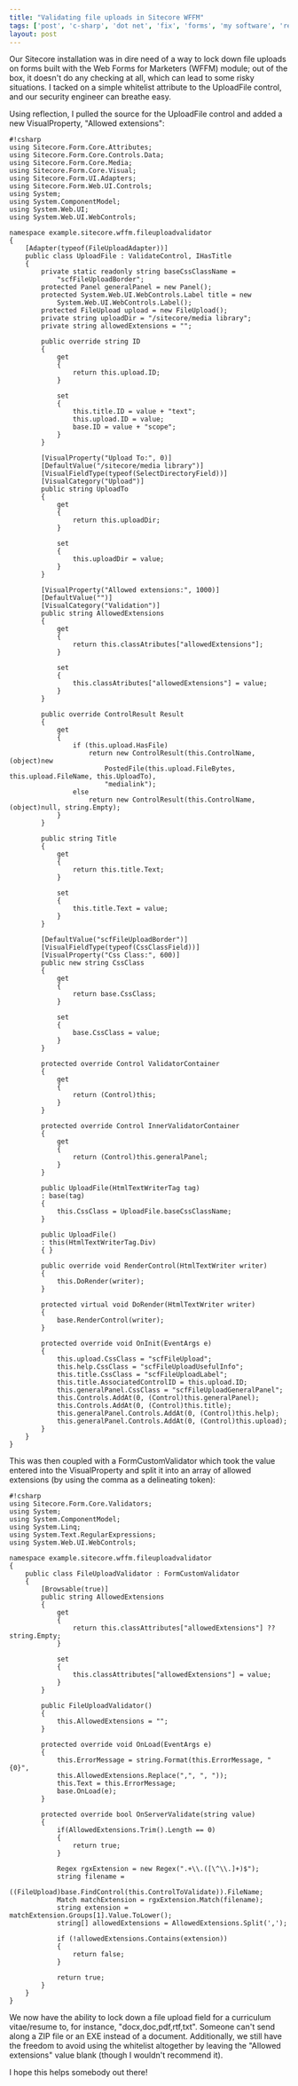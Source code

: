 ```yaml
---
title: "Validating file uploads in Sitecore WFFM"
tags: ['post', 'c-sharp', 'dot net', 'fix', 'forms', 'my software', 'regex', 'security', 'sitecore']
layout: post
---
```


Our Sitecore installation was in dire need of a way to lock down file
uploads on forms built with the Web Forms for Marketers (WFFM) module;
out of the box, it doesn't do any checking at all, which can lead to
some risky situations. I tacked on a simple whitelist attribute to the
UploadFile control, and our security engineer can breathe
easy.<!--more-->

Using reflection, I pulled the source for the UploadFile control and
added a new VisualProperty, "Allowed extensions":

    #!csharp
    using Sitecore.Form.Core.Attributes;
    using Sitecore.Form.Core.Controls.Data;
    using Sitecore.Form.Core.Media;
    using Sitecore.Form.Core.Visual;
    using Sitecore.Form.UI.Adapters;
    using Sitecore.Form.Web.UI.Controls;
    using System;
    using System.ComponentModel;
    using System.Web.UI;
    using System.Web.UI.WebControls;

    namespace example.sitecore.wffm.fileuploadvalidator
    {
        [Adapter(typeof(FileUploadAdapter))]
        public class UploadFile : ValidateControl, IHasTitle
        {
            private static readonly string baseCssClassName =
                "scfFileUploadBorder";
            protected Panel generalPanel = new Panel();
            protected System.Web.UI.WebControls.Label title = new
                System.Web.UI.WebControls.Label();
            protected FileUpload upload = new FileUpload();
            private string uploadDir = "/sitecore/media library";
            private string allowedExtensions = "";

            public override string ID
            {
                get
                {
                    return this.upload.ID;
                }

                set
                {
                    this.title.ID = value + "text";
                    this.upload.ID = value;
                    base.ID = value + "scope";
                }
            }

            [VisualProperty("Upload To:", 0)]
            [DefaultValue("/sitecore/media library")]
            [VisualFieldType(typeof(SelectDirectoryField))]
            [VisualCategory("Upload")]
            public string UploadTo
            {
                get
                {
                    return this.uploadDir;
                }

                set
                {
                    this.uploadDir = value;
                }
            }

            [VisualProperty("Allowed extensions:", 1000)]
            [DefaultValue("")]
            [VisualCategory("Validation")]
            public string AllowedExtensions
            {
                get
                {
                    return this.classAtributes["allowedExtensions"];
                }

                set
                {
                    this.classAtributes["allowedExtensions"] = value;
                }
            }

            public override ControlResult Result
            {
                get
                {
                    if (this.upload.HasFile)
                        return new ControlResult(this.ControlName, (object)new
                            PostedFile(this.upload.FileBytes, this.upload.FileName, this.UploadTo),
                            "medialink");
                    else
                        return new ControlResult(this.ControlName, (object)null, string.Empty);
                }
            }

            public string Title
            {
                get
                {
                    return this.title.Text;
                }

                set
                {
                    this.title.Text = value;
                }
            }

            [DefaultValue("scfFileUploadBorder")]
            [VisualFieldType(typeof(CssClassField))]
            [VisualProperty("Css Class:", 600)]
            public new string CssClass
            {
                get
                {
                    return base.CssClass;
                }

                set
                {
                    base.CssClass = value;
                }
            }

            protected override Control ValidatorContainer
            {
                get
                {
                    return (Control)this;
                }
            }

            protected override Control InnerValidatorContainer
            {
                get
                {
                    return (Control)this.generalPanel;
                }
            }

            public UploadFile(HtmlTextWriterTag tag)
            : base(tag)
            {
                this.CssClass = UploadFile.baseCssClassName;
            }

            public UploadFile()
            : this(HtmlTextWriterTag.Div)
            { }

            public override void RenderControl(HtmlTextWriter writer)
            {
                this.DoRender(writer);
            }

            protected virtual void DoRender(HtmlTextWriter writer)
            {
                base.RenderControl(writer);
            }

            protected override void OnInit(EventArgs e)
            {
                this.upload.CssClass = "scfFileUpload";
                this.help.CssClass = "scfFileUploadUsefulInfo";
                this.title.CssClass = "scfFileUploadLabel";
                this.title.AssociatedControlID = this.upload.ID;
                this.generalPanel.CssClass = "scfFileUploadGeneralPanel";
                this.Controls.AddAt(0, (Control)this.generalPanel);
                this.Controls.AddAt(0, (Control)this.title);
                this.generalPanel.Controls.AddAt(0, (Control)this.help);
                this.generalPanel.Controls.AddAt(0, (Control)this.upload);
            }
        }
    }

This was then coupled with a FormCustomValidator which took the value
entered into the VisualProperty and split it into an array of allowed
extensions (by using the comma as a delineating token):

    #!csharp
    using Sitecore.Form.Core.Validators;
    using System;
    using System.ComponentModel;
    using System.Linq;
    using System.Text.RegularExpressions;
    using System.Web.UI.WebControls;

    namespace example.sitecore.wffm.fileuploadvalidator
    {
        public class FileUploadValidator : FormCustomValidator
        {
			[Browsable(true)]
			public string AllowedExtensions
			{
				get
				{
					return this.classAttributes["allowedExtensions"] ?? string.Empty;
				}

				set
				{
					this.classAttributes["allowedExtensions"] = value;
				}
			}

			public FileUploadValidator()
			{
				this.AllowedExtensions = "";
			}

			protected override void OnLoad(EventArgs e)
			{
				this.ErrorMessage = string.Format(this.ErrorMessage, "{0}",
				this.AllowedExtensions.Replace(",", ", "));
				this.Text = this.ErrorMessage;
				base.OnLoad(e);
			}

			protected override bool OnServerValidate(string value)
			{
				if(AllowedExtensions.Trim().Length == 0)
				{
					return true;
				}

				Regex rgxExtension = new Regex(".+\\.([\^\\.]+)$");
				string filename =
					((FileUpload)base.FindControl(this.ControlToValidate)).FileName;
				Match matchExtension = rgxExtension.Match(filename);
				string extension = matchExtension.Groups[1].Value.ToLower();
				string[] allowedExtensions = AllowedExtensions.Split(',');

				if (!allowedExtensions.Contains(extension))
				{
					return false;
				}

				return true;
			}
        }
    }

We now have the ability to lock down a file upload field for a
curriculum vitae/resume to, for instance, "docx,doc,pdf,rtf,txt".
Someone can't send along a ZIP file or an EXE instead of a document.
Additionally, we still have the freedom to avoid using the whitelist
altogether by leaving the "Allowed extensions" value blank (though I
wouldn't recommend it).

I hope this helps somebody out there!

